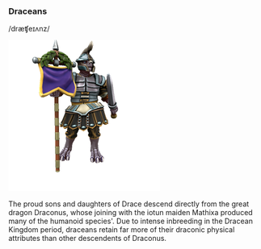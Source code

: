 ### Draceans 
/dræʧeɪʌnz/

![](../../_assets/species/dracean.png)

The proud sons and daughters of Drace descend directly from the great dragon Draconus, whose joining with the iotun maiden Mathixa produced many of the humanoid species'. Due to intense inbreeding in the Dracean Kingdom period, draceans retain far more of their draconic physical attributes than other descendents of Draconus.